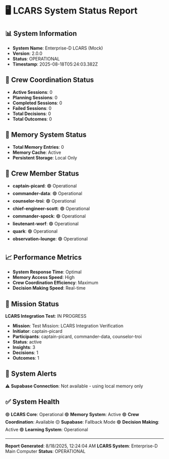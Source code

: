 # 🖥️ LCARS System Status Report

## 📊 System Information
- **System Name**: Enterprise-D LCARS (Mock)
- **Version**: 2.0.0
- **Status**: OPERATIONAL
- **Timestamp**: 2025-08-18T05:24:03.382Z

## 👥 Crew Coordination Status
- **Active Sessions**: 0
- **Planning Sessions**: 0
- **Completed Sessions**: 0
- **Failed Sessions**: 0
- **Total Decisions**: 0
- **Total Outcomes**: 0

## 🧠 Memory System Status
- **Total Memory Entries**: 0
- **Memory Cache**: Active
- **Persistent Storage**: Local Only

## 🚀 Crew Member Status
- **captain-picard**: 🟢 Operational
- **commander-data**: 🟢 Operational
- **counselor-troi**: 🟢 Operational
- **chief-engineer-scott**: 🟢 Operational
- **commander-spock**: 🟢 Operational
- **lieutenant-worf**: 🟢 Operational
- **quark**: 🟢 Operational
- **observation-lounge**: 🟢 Operational


## 📈 Performance Metrics
- **System Response Time**: Optimal
- **Memory Access Speed**: High
- **Crew Coordination Efficiency**: Maximum
- **Decision Making Speed**: Real-time

## 🎯 Mission Status
**LCARS Integration Test**: IN PROGRESS


- **Mission**: Test Mission: LCARS Integration Verification
- **Initiator**: captain-picard
- **Participants**: captain-picard, commander-data, counselor-troi
- **Status**: active
- **Insights**: 3
- **Decisions**: 1
- **Outcomes**: 1


## 🚨 System Alerts
⚠️ **Supabase Connection**: Not available - using local memory only

## ✅ System Health
🟢 **LCARS Core**: Operational
🟢 **Memory System**: Active
🟢 **Crew Coordination**: Available
🟡 **Supabase**: Fallback Mode
🟢 **Decision Making**: Active
🟢 **Learning System**: Operational

---
**Report Generated**: 8/18/2025, 12:24:04 AM
**LCARS System**: Enterprise-D Main Computer
**Status**: OPERATIONAL

